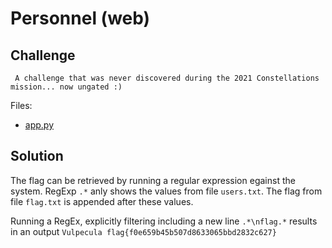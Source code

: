 # Personnel (web)

## Challenge

`` 
A challenge that was never discovered during the 2021 Constellations mission... now ungated :) 
`` 

Files:
* [app.py](personell.py)

## Solution 

The flag can be retrieved by running a regular expression egainst the system.
RegExp `.*` anly shows the values from file `users.txt`.
The flag from file `flag.txt` is appended after these values.

Running a RegEx, explicitly filtering including a new line `.*\nflag.*` results in an output `Vulpecula flag{f0e659b45b507d8633065bbd2832c627}`